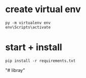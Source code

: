 # create virtual env
    py -m virtualenv env  
    env\Scripts\activate 

# start + install
    pip install -r requirements.txt 

"# libray" 
